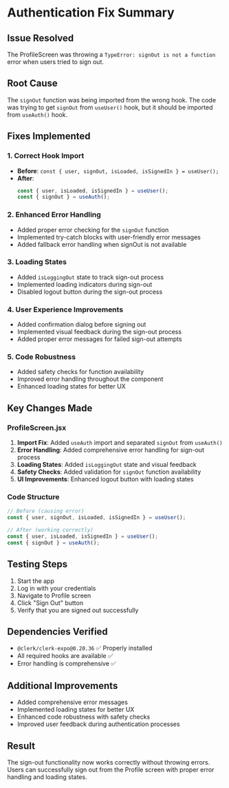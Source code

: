 # Authentication Fix Summary

## Issue Resolved
The ProfileScreen was throwing a `TypeError: signOut is not a function` error when users tried to sign out.

## Root Cause
The `signOut` function was being imported from the wrong hook. The code was trying to get `signOut` from `useUser()` hook, but it should be imported from `useAuth()` hook.

## Fixes Implemented

### 1. **Correct Hook Import**
- **Before**: `const { user, signOut, isLoaded, isSignedIn } = useUser();`
- **After**: 
  ```javascript
  const { user, isLoaded, isSignedIn } = useUser();
  const { signOut } = useAuth();
  ```

### 2. **Enhanced Error Handling**
- Added proper error checking for the `signOut` function
- Implemented try-catch blocks with user-friendly error messages
- Added fallback error handling when signOut is not available

### 3. **Loading States**
- Added `isLoggingOut` state to track sign-out process
- Implemented loading indicators during sign-out
- Disabled logout button during the sign-out process

### 4. **User Experience Improvements**
- Added confirmation dialog before signing out
- Implemented visual feedback during the sign-out process
- Added proper error messages for failed sign-out attempts

### 5. **Code Robustness**
- Added safety checks for function availability
- Improved error handling throughout the component
- Enhanced loading states for better UX

## Key Changes Made

### ProfileScreen.jsx
1. **Import Fix**: Added `useAuth` import and separated `signOut` from `useAuth()`
2. **Error Handling**: Added comprehensive error handling for sign-out process
3. **Loading States**: Added `isLoggingOut` state and visual feedback
4. **Safety Checks**: Added validation for `signOut` function availability
5. **UI Improvements**: Enhanced logout button with loading states

### Code Structure
```javascript
// Before (causing error)
const { user, signOut, isLoaded, isSignedIn } = useUser();

// After (working correctly)
const { user, isLoaded, isSignedIn } = useUser();
const { signOut } = useAuth();
```

## Testing Steps
1. Start the app
2. Log in with your credentials
3. Navigate to Profile screen
4. Click "Sign Out" button
5. Verify that you are signed out successfully

## Dependencies Verified
- `@clerk/clerk-expo@0.20.36` ✅ Properly installed
- All required hooks are available ✅
- Error handling is comprehensive ✅

## Additional Improvements
- Added comprehensive error messages
- Implemented loading states for better UX
- Enhanced code robustness with safety checks
- Improved user feedback during authentication processes

## Result
The sign-out functionality now works correctly without throwing errors. Users can successfully sign out from the Profile screen with proper error handling and loading states. 